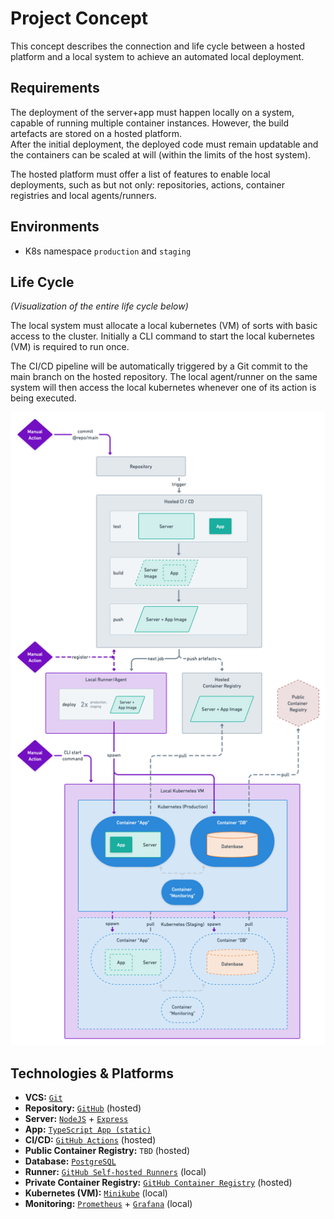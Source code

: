 # Project Concept

This concept describes the connection and life cycle between a hosted platform and a local system to achieve an automated local deployment.

## Requirements

The deployment of the server+app must happen locally on a system, capable of running multiple container instances. However, the build artefacts are stored on a hosted platform.  
After the initial deployment, the deployed code must remain updatable and the containers can be scaled at will (within the limits of the host system).

The hosted platform must offer a list of features to enable local deployments, such as but not only: repositories, actions, container registries and local agents/runners.

## Environments

- K8s namespace `production` and `staging`

## Life Cycle

_(Visualization of the entire life cycle below)_

The local system must allocate a local kubernetes (VM) of sorts with basic access to the cluster. Initially a CLI command to start the local kubernetes (VM) is required to run once.

The CI/CD pipeline will be automatically triggered by a Git commit to the main branch on the hosted repository. The local agent/runner on the same system will then access the local kubernetes whenever one of its action is being executed.

![Life cycle](./images/DevOps-WiSe2022.png "Life cycle")

## Technologies & Platforms

- **VCS:** [`Git`](https://git-scm.com)
- **Repository:** [`GitHub`](https://github.com) (hosted)
- **Server:** [`NodeJS`](https://nodejs.org) + [`Express`](https://expressjs.com)
- **App:** [`TypeScript App (static)`](https://www.typescriptlang.org)
- **CI/CD:** [`GitHub Actions`](https://docs.github.com/en/actions) (hosted)
- **Public Container Registry:** `TBD` (hosted) <!-- TODO e.g. Dockerhub? -->
- **Database:** [`PostgreSQL`](https://www.postgresql.org)
- **Runner:** [`GitHub Self-hosted Runners`](https://docs.github.com/en/actions/hosting-your-own-runners/about-self-hosted-runners) (local)
- **Private Container Registry:** [`GitHub Container Registry`](https://docs.github.com/en/packages/working-with-a-github-packages-registry/working-with-the-container-registry) (hosted)
- **Kubernetes (VM):** [`Minikube`](https://minikube.sigs.k8s.io/docs/start) (local)
- **Monitoring:** [`Prometheus`](https://prometheus.io) + [`Grafana`](https://grafana.com) (local)
